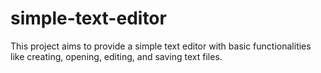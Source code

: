 # simple-text-editor
This project aims to provide a simple text editor with basic functionalities like creating, opening, editing, and saving text files.
